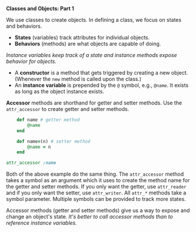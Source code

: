 **Classes and Objects: Part 1**

We use classes to create objects. In defining a class, we focus on states and behaviors. 

- **States** (variables) track attributes for individual objects. 
- **Behaviors** (methods) are what objects are capable of doing.  

*Instance variables keep track of a state and instance methods expose behavior for objects.*

- A **constructor** is a method that gets triggered by creating a new object. (Whenever the `new` method is called upon the class.)
- An **instance variable** is prepended by the `@` symbol, e.g., `@name`. It exists as long as the object instance exists. 

**Accessor** methods are shorthand for getter and setter methods. Use the `attr_accessor` to create getter and setter methods. 

```ruby
	def name # getter method
		@name 
	end

	def name=(n) # setter method 
		@name = n 
	end 
```

```ruby 
attr_accessor :name
```

Both of the above example do the same thing. The `attr_accessor` method takes a symbol as an argument which it uses to create the method name for the getter and setter methods. If you only want the getter, use `attr_reader` and if you only want the setter, use `attr_writer`. All `attr_*` methods take a symbol parameter. Multiple symbols can be provided to track more states. 

Accessor methods (getter and setter methods) give us a way to expose and change an object's state. *It's better to call accessor methods than to reference instance variables.* 



